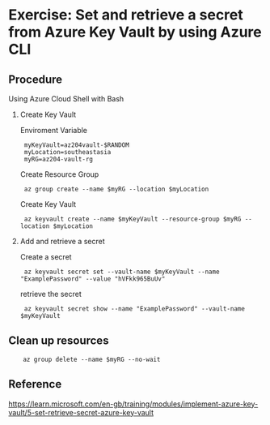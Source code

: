 # Exercise: Set and retrieve a secret from Azure Key Vault by using Azure CLI

## Procedure

Using Azure Cloud Shell with Bash

1. Create Key Vault
    
    Enviroment Variable

        myKeyVault=az204vault-$RANDOM
        myLocation=southeastasia
        myRG=az204-vault-rg

    Create Resource Group

        az group create --name $myRG --location $myLocation

    Create Key Vault

        az keyvault create --name $myKeyVault --resource-group $myRG --location $myLocation


2. Add and retrieve a secret

    Create a secret

        az keyvault secret set --vault-name $myKeyVault --name "ExamplePassword" --value "hVFkk965BuUv"

    retrieve the secret

        az keyvault secret show --name "ExamplePassword" --vault-name $myKeyVault

## Clean up resources

        az group delete --name $myRG --no-wait

## Reference

https://learn.microsoft.com/en-gb/training/modules/implement-azure-key-vault/5-set-retrieve-secret-azure-key-vault